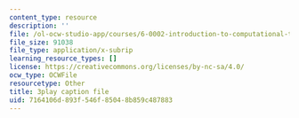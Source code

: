 ```yaml
---
content_type: resource
description: ''
file: /ol-ocw-studio-app/courses/6-0002-introduction-to-computational-thinking-and-data-science-fall-2016/7164106d893f546f85048b859c487883_h0e2HAPTGF4.vtt
file_size: 91038
file_type: application/x-subrip
learning_resource_types: []
license: https://creativecommons.org/licenses/by-nc-sa/4.0/
ocw_type: OCWFile
resourcetype: Other
title: 3play caption file
uid: 7164106d-893f-546f-8504-8b859c487883
---
```

